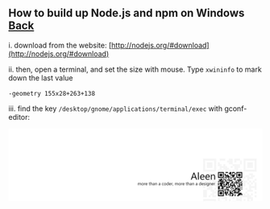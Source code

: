## How to build up Node.js and npm on Windows [Back](./qa.md)

i. download from the website: [http://nodejs.org/#download](http://nodejs.org/#download)


ii. then, open a terminal, and set the size with mouse. Type `xwininfo` to mark down the last value

```
-geometry 155x28+263+138
```

iii. find the key `/desktop/gnome/applications/terminal/exec` with gconf-editor:


<a href="http://aleen42.github.io/" target="_blank" ><img src="./../pic/tail.gif"></a>
